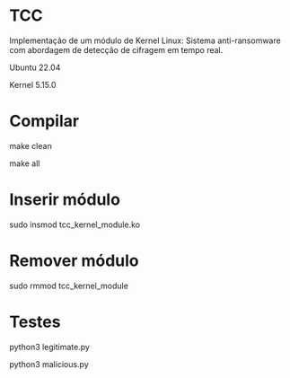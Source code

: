 # TCC
Implementação de um módulo de Kernel Linux: Sistema anti-ransomware com abordagem de detecção de cifragem em tempo real.

Ubuntu 22.04

Kernel 5.15.0

# Compilar

make clean

make all

# Inserir módulo

sudo insmod tcc_kernel_module.ko

# Remover módulo

sudo rmmod tcc_kernel_module

# Testes

python3 legitimate.py

python3 malicious.py

